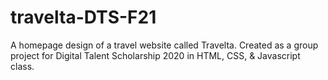 # travelta-DTS-F21
A homepage design of a travel website called Travelta. Created as a group project for Digital Talent Scholarship 2020 in HTML, CSS, &amp; Javascript class.
